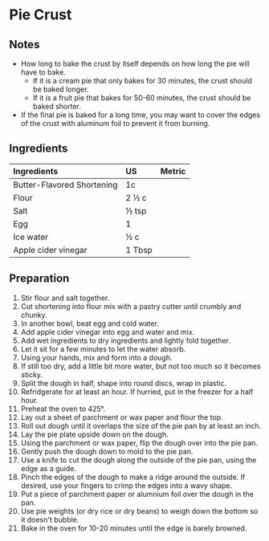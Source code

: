 # Pie Crust

## Notes
*   How long to bake the crust by itself depends on how long the pie will have to bake.
    * If it is a cream pie that only bakes for 30 minutes, the crust should be baked longer.
    * If it is a fruit pie that bakes for 50-60 minutes, the crust should be baked shorter.
*   If the final pie is baked for a long time, you may want to cover the edges of the crust with aluminum foil to prevent it from burning.

## Ingredients
|Ingredients | US    |Metric |
|:-----------|:------|:------|
| Butter-Flavored Shortening | 1c |  |
| Flour | 2 &frac12; c |  |
| Salt | &frac12; tsp |  |
| Egg | 1 |  |
| Ice water | &frac12; c |  |
| Apple cider vinegar | 1 Tbsp |  |

## Preparation
1.  Stir flour and salt together.
2.  Cut shortening into flour mix with a pastry cutter until crumbly and chunky.
3.  In another bowl, beat egg and cold water.
4.  Add apple cider vinegar into egg and water and mix.
5.  Add wet ingredients to dry ingredients and lightly fold together.
6.  Let it sit for a few minutes to let the water absorb.
7.  Using your hands, mix and form into a dough.
8.  If still too dry, add a little bit more water, but not too much so it becomes sticky.
9.  Split the dough in half, shape into round discs, wrap in plastic.
10. Refridgerate for at least an hour. If hurried, put in the freezer for a half hour.
11. Preheat the oven to 425&deg;.
12. Lay out a sheet of parchment or wax paper and flour the top.
13. Roll out dough until it overlaps the size of the pie pan by at least an inch.
14. Lay the pie plate upside down on the dough.
15. Using the parchment or wax paper, flip the dough over into the pie pan.
16. Gently push the dough down to mold to the pie pan.
17. Use a knife to cut the dough along the outside of the pie pan, using the edge as a guide.
18. Pinch the edges of the dough to make a ridge around the outside. If desired, use your fingers to crimp the edges into a wavy shape.
19. Put a piece of parchment paper or alumnium foil over the dough in the pan.
20. Use pie weights (or dry rice or dry beans) to weigh down the bottom so it doesn't bubble.
21. Bake in the oven for 10-20 minutes until the edge is barely browned.

